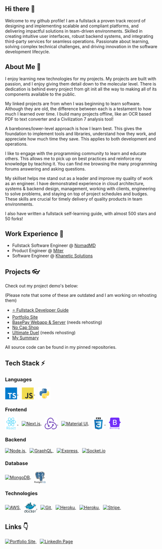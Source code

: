 ## Hi there 👋
Welcome to my github profile! I am a fullstack a proven track record of designing and implementing scalable and compliant platforms, and delivering impactful solutions in team-driven environments. Skilled in creating intuitive user interfaces, robust backend systems, and integrating third-party services for seamless operations. Passionate about learning, solving complex technical challenges, and driving innovation in the software development lifecycle.

## About Me 🦄
I enjoy learning new technologies for my projects. My projects are built with passion, and I enjoy giving them detail down to the molecular level. There is dedication is behind every project from git init all the way to making all of its components available to the public.

My linked projects are from when I was beginning to learn software. Although they are old, the difference between each is a testament to how much I learned over time. I build many projects offline, like an OCR based PDF to text converter and a Civilization 7 analysis tool!

A barebones/lower-level approach is how I learn best. This gives the foundation to implement tools and libraries, understand how they work, and appreciate how much time they save. This applies to both development and operations.

I like to engage with the programming community to learn and educate others. This allows me to pick up on best practices and reinforce my knowledge by teaching it. You can find me browsing the many programming forums answering and asking questions. 

My skillset helps me stand out as a leader and improve my quality of work as an engineer. I have demonstrated experience in cloud architecture, systems & backend design, management, working with clients, engineering to solve problems, and staying on top of project schedules and budges. These skills are crucial for timely delivery of quality products in team environments.

I also have written a fullstack self-learning guide, with almost 500 stars and 50 forks!

## Work Experience 📝
- Fullstack Software Engineer @ [NomadMD](https://www.nomadmd.app/)
- Product Engineer @ [Miter](https://www.miter.com/)
- Software Engineer @ [Khanetic Solutions](https://www.khaneticsolutions.com/)

## Projects 👓
Check out my project demo's below:

(Please note that some of these are outdated and I am working on rehosting them)

- [⭐ Fullstack Developer Guide](https://github.com/aaltarazi98/fullstack-guide-2022)
- [Portfolio Site](https://aaltarazi98.github.io/)
- [BasePay Webapp & Server](https://www.basepay.app/) (needs rehosting)
- [No Cap Shop](https://no-cap-shop.netlify.app/)
- [Ultimate Duel](https://ultimate-duel.herokuapp.com/) (needs rehosting)
- [My Summary](https://my-summary-tab.netlify.app/)

All source code can be found in my pinned repositories.

## Tech Stack ⚡

### Languages
<a href="https://www.typescriptlang.org/" target="_blank">
<img align="center" src="https://raw.githubusercontent.com/devicons/devicon/master/icons/typescript/typescript-original.svg" alt="TypeScript" height="40" width="40" />
</a>
&ensp;
<a href="https://developer.mozilla.org/en-US/docs/Web/JavaScript" target="_blank">
<img align="center" src="https://raw.githubusercontent.com/devicons/devicon/master/icons/javascript/javascript-original.svg" alt="JavaScript" height="40" width="40" />
</a>
&ensp;
<a href="https://www.python.org" target="_blank">
<img align="center" src="https://raw.githubusercontent.com/devicons/devicon/master/icons/python/python-original.svg" alt="Python" height="40" width="40" />
</a>


### Frontend
<a href="https://reactjs.org/" target="_blank">
<img align="center" src="https://raw.githubusercontent.com/devicons/devicon/master/icons/react/react-original-wordmark.svg" alt="React" height="40" width="40" />
</a>
&ensp;
<a href="https://nextjs.org/" target="_blank">
<img align="center" src="https://www.svgrepo.com/show/354113/nextjs-icon.svg" alt="Next.js" height="40" width="40" />
</a>
&ensp;
<a href="https://redux.js.org" target="_blank">
<img align="center" src="https://raw.githubusercontent.com/devicons/devicon/master/icons/redux/redux-original.svg" alt="Redux" height="40" width="40" />
</a>
&ensp;
<a href="https://mui.com" target="_blank">
<img align="center" src="https://cdn.worldvectorlogo.com/logos/material-ui-1.svg" alt="Material UI" height="40" width="40" />
</a>
&ensp;
<a href="https://www.w3schools.com/css/" target="_blank">
<img align="center" src="https://raw.githubusercontent.com/devicons/devicon/master/icons/css3/css3-original-wordmark.svg" alt="Css3" height="40" width="40" />
</a>
&ensp;
<a href="https://getbootstrap.com" target="_blank">
<img align="center" src="https://raw.githubusercontent.com/devicons/devicon/master/icons/bootstrap/bootstrap-plain-wordmark.svg" alt="Bootstrap" height="40" width="40" />
</a>

### Backend
<a href="https://nodejs.org" target="_blank">
<img align="center" src="https://cdn.worldvectorlogo.com/logos/nodejs-icon.svg" alt="Node.js" height="40" width="40" />
</a>
&ensp;
<a href="https://graphql.org/" target="_blank">
<img align="center" src="https://upload.wikimedia.org/wikipedia/commons/thumb/1/17/GraphQL_Logo.svg/2048px-GraphQL_Logo.svg.png" alt="GraphQL" height="40" width="40" />
</a>
&ensp;
<a href="https://expressjs.com" target="_blank">
<img align="center" src="https://www.vectorlogo.zone/logos/expressjs/expressjs-icon.svg" alt="Express" height="40" width="40" />
</a>
&ensp;
<a href="https://socket.io" target="_blank">
<img align="center" src="https://cdn.worldvectorlogo.com/logos/socket-io.svg" alt="Socket.io" height="40" width="40" />
</a>

### Database
<a href="https://www.mongodb.com/" target="_blank">
<img align="center" src="https://cdn.icon-icons.com/icons2/2415/PNG/512/mongodb_plain_wordmark_logo_icon_146423.png" alt="MongoDB" height="40" width="40" />
</a>
&ensp;
<a href="https://www.postgresql.org" target="_blank">
<img align="center" src="https://raw.githubusercontent.com/devicons/devicon/master/icons/postgresql/postgresql-original-wordmark.svg" alt="PostgreSQL" height="40" width="40" />
</a>

### Technologies
<a href="https://aws.amazon.com" target="_blank">
<img align="center" src="https://www.consoleconnect.com/wp-content/uploads/2019/07/amazon-web-services-cloud.svg" alt="AWS" height="40" width="40" />
</a>
&ensp;
<a href="https://www.docker.com/" target="_blank">
<img align="center" src="https://raw.githubusercontent.com/devicons/devicon/master/icons/docker/docker-original-wordmark.svg" alt="Docker" height="40" width="40" />
</a>
&ensp;
<a href="https://git-scm.com/" target="_blank">
<img align="center" src="https://upload.wikimedia.org/wikipedia/commons/thumb/3/3f/Git_icon.svg/1200px-Git_icon.svg.png" alt="Git" height="40" width="40" />
</a>
&ensp;
<a href="https://heroku.com" target="_blank">
<img align="center" src="https://www.vectorlogo.zone/logos/heroku/heroku-icon.svg" alt="Heroku" height="40" width="40" />
</a>
&ensp;
<a href="https://netlify.com" target="_blank">
<img align="center" src="https://cdn.worldvectorlogo.com/logos/netlify.svg" alt="Heroku" height="40" width="40" />
</a>
&ensp;
<a href="https://stripe.com/" target="_blank">
<img align="center" src="https://sbp-plugin-images.s3.eu-west-1.amazonaws.com/technologies1905_5eb57bd25635d_icon.jpg" alt="Stripe" height="40" width="40" />
</a>
&ensp;

## Links 👇
<a href="https://aaltarazi98.github.io/" target="_blank">
<img align="center" src="https://www.pngrepo.com/png/209590/512/portfolio.png" alt="Portfolio Site" height="40" width="40" />
</a>
&ensp;
<a href="https://www.linkedin.com/in/abdel-altarazi-60b9aa138/" target="_blank">
<img align="center" src="https://cdn-icons-png.flaticon.com/512/174/174857.png" alt="LinkedIn Page" height="40" width="40" />
</a>
